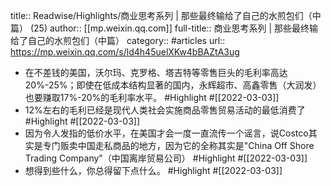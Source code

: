 title:: Readwise/Highlights/商业思考系列 | 那些最终输给了自己的水煎包们（中篇） (25)
author:: [[mp.weixin.qq.com]]
full-title:: 商业思考系列 | 那些最终输给了自己的水煎包们（中篇）
category:: #articles
url:: https://mp.weixin.qq.com/s/ld4h45uelXKw4bBAZtA3ug

- 在不差钱的美国，沃尔玛、克罗格、塔吉特等零售巨头的毛利率高达20%-25%；即使在低成本结构显著的国内，永辉超市、高鑫零售（大润发）也要赚取17%-20%的毛利率水平。 #Highlight #[[2022-03-03]]
- 12%左右的毛利已经是现代人类社会实施商品零售贸易活动的最低消费了 #Highlight #[[2022-03-03]]
- 因为令人发指的低价水平，在美国才会一度一直流传一个谣言，说Costco其实是专门贩卖中国走私商品的地方，因为它的全称其实是"China Off Shore Trading Company"（中国离岸贸易公司） #Highlight #[[2022-03-03]]
- 想得到些什么，你总得留下点什么。 #Highlight #[[2022-03-03]]